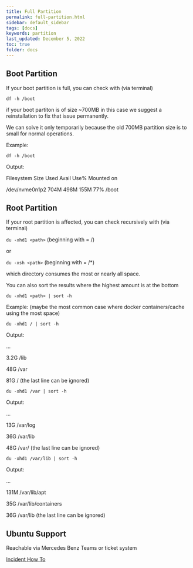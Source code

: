 ```yaml
---
title: Full Partition
permalink: full-partition.html
sidebar: default_sidebar
tags: [docs]
keywords: partition
last_updated: December 5, 2022
toc: true
folder: docs
---
```



## Boot Partition

If your boot partition is full, you can check with (via terminal)

`df -h /boot`

if your boot partiton is of size ~700MB in this case we suggest a reinstallation to fix that issue permanently.

We can solve it only temporarily because the old 700MB partition size is to small for normal operations.


Example:

`df -h /boot`


Output:

Filesystem      Size  Used Avail Use% Mounted on

/dev/nvme0n1p2  704M  498M  155M  77% /boot



## Root Partition

If your root partition is affected, you can check recursively with (via terminal)

`du -xhd1 <path>`		(beginning with <path> = /)

or

`du -xsh <path>`		(beginning with <path> = /*)

which directory consumes the most or nearly all space.


You can also sort the results where the highest amount is at the bottom

`du -xhd1 <path> | sort -h`


Example: (maybe the most common case where docker containers/cache using the most space)

`du -xhd1 / | sort -h`


Output:

...

3.2G	/lib

48G		/var

81G		/					(the last line can be ignored)



`du -xhd1 /var | sort -h`


Output:

...

13G	/var/log

36G	/var/lib

48G	/var/					(the last line can be ignored)



`du -xhd1 /var/lib | sort -h`


Output:

...

131M	/var/lib/apt

35G	/var/lib/containers

36G	/var/lib				(the last line can be ignored)




## Ubuntu Support

Reachable via Mercedes Benz Teams or ticket system

[Incident How To](https://pages.git.i.mercedes-benz.com/ubunturd/ubuntudoc/incident.html)

